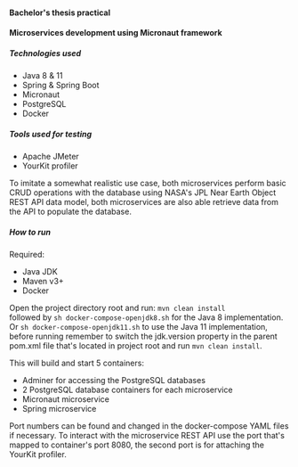 #### Bachelor's thesis practical

#### Microservices development using Micronaut framework

##### Technologies used
* Java 8 & 11
* Spring & Spring Boot
* Micronaut
* PostgreSQL
* Docker  

##### Tools used for testing  
* Apache JMeter
* YourKit profiler

To imitate a somewhat realistic use case, both microservices perform basic CRUD operations with the database using NASA's JPL Near Earth Object
REST API data model, both microservices are also able retrieve data from the API to populate the database.
##### How to run
Required:  
* Java JDK
* Maven v3+
* Docker

Open the project directory root and  run: ```mvn clean install```  
followed by ```sh docker-compose-openjdk8.sh``` for the Java 8 implementation.  
Or ```sh docker-compose-openjdk11.sh``` to use the Java 11 implementation, before running remember to switch the jdk.version property in the parent pom.xml file that's located in project root and run ```mvn clean install```.

This will build and start 5 containers:  
* Adminer for accessing the PostgreSQL databases
* 2 PostgreSQL database containers for each microservice
* Micronaut microservice
* Spring microservice  

Port numbers can be found and changed in the docker-compose YAML files if necessary. To interact with the microservice REST API use the port that's mapped to container's port 8080, the second port is for attaching the YourKit profiler.